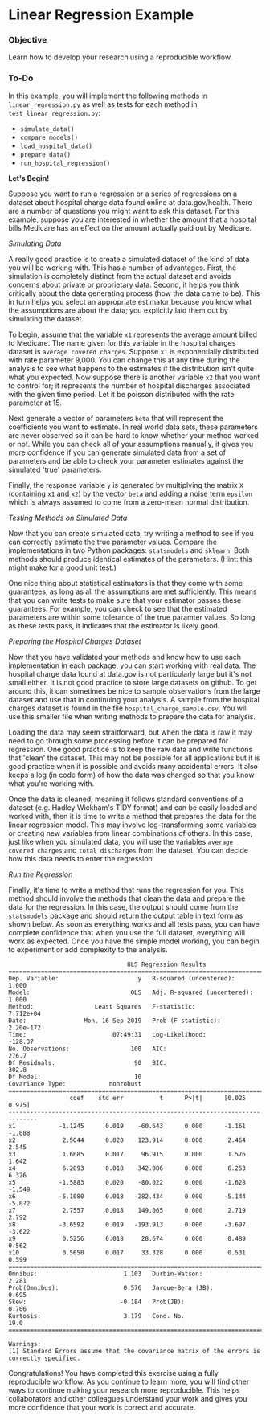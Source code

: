 # Linear Regression Example

### Objective

Learn how to develop your research using a reproducible workflow.

### To-Do

In this example, you will implement the following methods in `linear_regression.py` as well as tests for each method in `test_linear_regression.py`:

+ `simulate_data()`
+ `compare_models()`
+ `load_hospital_data()`
+ `prepare_data()`
+ `run_hospital_regression()`

**Let's Begin!**

Suppose you want to run a regression or a series of regressions on a dataset about hospital charge data found online at data.gov/health. There are a number of questions you might want to ask this dataset. For this example, suppose you are interested in whether the amount that a hospital bills Medicare has an effect on the amount actually paid out by Medicare.

*Simulating Data*

A really good practice is to create a simulated dataset of the kind of data you will be working with. This has a number of advantages. First, the simulation is completely distinct from the actual dataset and avoids concerns about private or proprietary data. Second, it helps you think critically about the data generating process (how the data came to be). This in turn helps you select an appropriate estimator because you know what the assumptions are about the data; you explicitly laid them out by simulating the dataset.

To begin, assume that the variable `x1` represents the average amount billed to Medicare. The name given for this variable in the hospital charges dataset is `average covered charges`. Suppose `x1` is exponentially distributed with rate parameter 9,000. You can change this at any time during the analysis to see what happens to the estimates if the distribution isn't quite what you expected. Now suppose there is another variable `x2` that you want to control for; it represents the number of hospital discharges associated with the given time period. Let it be poisson distributed with the rate parameter at 15. 

Next generate a vector of parameters `beta` that will represent the coefficients you want to estimate. In real world data sets, these parameters are never observed so it can be hard to know whether your method worked or not. While you can check all of your assumptions manually, it gives you more confidence if you can generate simulated data from a set of parameters and be able to check your parameter estimates against the simulated 'true' parameters.

Finally, the response variable `y` is generated by multiplying the matrix `X` (containing `x1` and `x2`) by the vector `beta` and adding a noise term `epsilon` which is always assumed to come from a zero-mean normal distribution.

*Testing Methods on Simulated Data*

Now that you can create simulated data, try writing a method to see if you can correctly estimate the true parameter values. Compare the implementations in two Python packages: `statsmodels` and `sklearn`. Both methods should produce identical estimates of the parameters. (Hint: this might make for a good unit test.)

One nice thing about statistical estimators is that they come with some guarantees, as long as all the assumptions are met sufficiently. This means that you can write tests to make sure that your estimator passes these guarantees. For example, you can check to see that the estimated parameters are within some tolerance of the true paramter values. So long as these tests pass, it indicates that the estimator is likely good.

*Preparing the Hospital Charges Dataset*

Now that you have validated your methods and know how to use each implementation in each package, you can start working with real data. The hospital charge data found at data.gov is not particularly large but it's not small either. It is not good practice to store large datasets on github. To get around this, it can sometimes be nice to sample observations from the large dataset and use that in continuing your analysis. A sample from the hospital charges dataset is found in the file `hospital_charge_sample.csv`. You will use this smaller file when writing methods to prepare the data for analysis.

Loading the data may seem straitforward, but when the data is raw it may need to go through some processing before it can be prepared for regression. One good practice is to keep the raw data and write functions that 'clean' the dataset. This may not be possible for all applications but it is good practice when it is possible and avoids many accidental errors. It also keeps a log (in code form) of how the data was changed so that you know what you're working with.

Once the data is cleaned, meaning it follows standard conventions of a dataset (e.g. Hadley Wickham's TIDY format) and can be easily loaded and worked with, then it is time to write a method that prepares the data for the linear regression model. This may involve log-transforming some variables or creating new variables from linear combinations of others. In this case, just like when you simulated data, you will use the variables `average covered charges` and `total discharges` from the dataset. You can decide how this data needs to enter the regression.

*Run the Regression*

Finally, it's time to write a method that runs the regression for you. This method should involve the methods that clean the data and prepare the data for the regression. In this case, the output should come from the `statsmodels` package and should return the output table in text form as shown below. As soon as everything works and all tests pass, you can have complete confidence that when you use the full dataset, everything will work as expected. Once you have the simple model working, you can begin to experiment or add complexity to the analysis.


```
                                 OLS Regression Results                                
=======================================================================================
Dep. Variable:                      y   R-squared (uncentered):                   1.000
Model:                            OLS   Adj. R-squared (uncentered):              1.000
Method:                 Least Squares   F-statistic:                          7.712e+04
Date:                Mon, 16 Sep 2019   Prob (F-statistic):                   2.20e-172
Time:                        07:49:31   Log-Likelihood:                         -128.37
No. Observations:                 100   AIC:                                      276.7
Df Residuals:                      90   BIC:                                      302.8
Df Model:                          10                                                  
Covariance Type:            nonrobust                                                  
==============================================================================
                 coef    std err          t      P>|t|      [0.025      0.975]
------------------------------------------------------------------------------
x1            -1.1245      0.019    -60.643      0.000      -1.161      -1.088
x2             2.5044      0.020    123.914      0.000       2.464       2.545
x3             1.6085      0.017     96.915      0.000       1.576       1.642
x4             6.2893      0.018    342.086      0.000       6.253       6.326
x5            -1.5883      0.020    -80.022      0.000      -1.628      -1.549
x6            -5.1080      0.018   -282.434      0.000      -5.144      -5.072
x7             2.7557      0.018    149.065      0.000       2.719       2.792
x8            -3.6592      0.019   -193.913      0.000      -3.697      -3.622
x9             0.5256      0.018     28.674      0.000       0.489       0.562
x10            0.5650      0.017     33.328      0.000       0.531       0.599
==============================================================================
Omnibus:                        1.103   Durbin-Watson:                   2.281
Prob(Omnibus):                  0.576   Jarque-Bera (JB):                0.695
Skew:                          -0.184   Prob(JB):                        0.706
Kurtosis:                       3.179   Cond. No.                         19.0
==============================================================================

Warnings:
[1] Standard Errors assume that the covariance matrix of the errors is correctly specified.
```


Congratulations! You have completed this exercise using a fully reproducible workflow. As you continue to learn more, you will find other ways to continue making your research more reproducible. This helps collaborators and other colleagues understand your work and gives you more confidence that your work is correct and accurate.

